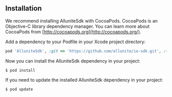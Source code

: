 ## Installation
 
We recommend installing AlluniteSdk with CocoaPods. CocoaPods is an Objective-C library dependency manager. You can learn more about CocoaPods from [http://cocoapods.org](http://cocoapods.org/).

Add a dependency to your Podfile in your Xcode project directory:

```ruby
pod 'AlluniteSdk', :git => 'https://github.com/allunite/io-sdk.git', :tag => '1.2.10'
```

Now you can install the AlluniteSdk dependency in your project:

```
$ pod install
```
If you need to update the installed AlluniteSdk dependency in your project:

```
$ pod update
```
